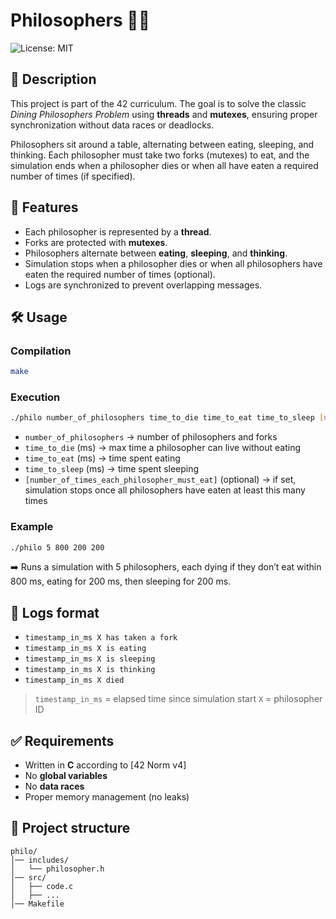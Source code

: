 # Philosophers 🧵🍝
![License: MIT](https://img.shields.io/badge/License-MIT-yellow.svg)

## 📌 Description

This project is part of the 42 curriculum.
The goal is to solve the classic *Dining Philosophers Problem* using **threads** and **mutexes**, ensuring proper synchronization without data races or deadlocks.

Philosophers sit around a table, alternating between eating, sleeping, and thinking. Each philosopher must take two forks (mutexes) to eat, and the simulation ends when a philosopher dies or when all have eaten a required number of times (if specified).

## 🚀 Features

* Each philosopher is represented by a **thread**.
* Forks are protected with **mutexes**.
* Philosophers alternate between **eating**, **sleeping**, and **thinking**.
* Simulation stops when a philosopher dies or when all philosophers have eaten the required number of times (optional).
* Logs are synchronized to prevent overlapping messages.

## 🛠️ Usage

### Compilation

```bash
make
```

### Execution

```bash
./philo number_of_philosophers time_to_die time_to_eat time_to_sleep [number_of_times_each_philosopher_must_eat]
```

* `number_of_philosophers` → number of philosophers and forks
* `time_to_die` (ms) → max time a philosopher can live without eating
* `time_to_eat` (ms) → time spent eating
* `time_to_sleep` (ms) → time spent sleeping
* `[number_of_times_each_philosopher_must_eat]` (optional) → if set, simulation stops once all philosophers have eaten at least this many times

### Example

```bash
./philo 5 800 200 200
```

➡️ Runs a simulation with 5 philosophers, each dying if they don’t eat within 800 ms, eating for 200 ms, then sleeping for 200 ms.

## 📖 Logs format

* `timestamp_in_ms X has taken a fork`
* `timestamp_in_ms X is eating`
* `timestamp_in_ms X is sleeping`
* `timestamp_in_ms X is thinking`
* `timestamp_in_ms X died`

> `timestamp_in_ms` = elapsed time since simulation start
> `X` = philosopher ID

## ✅ Requirements

* Written in **C** according to \[42 Norm v4]
* No **global variables**
* No **data races**
* Proper memory management (no leaks)

## 📂 Project structure

```
philo/
│── includes/
│   └── philosopher.h
│── src/
│   ├── code.c
│   ├── ...
│── Makefile
```
